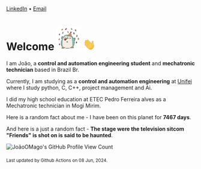 [LinkedIn](https://www.linkedin.com/in/joão-pedro-gozzoli-b95641301/) &bull;
[Email](joaopedrogozzoli@gmail.com)

# Welcome <img src="happy.gif" height="64px" /> <img src="wave.gif" height="32px" />

I am João, a  **control and automation engineering student** and **mechatronic technician** based in Brazil Br.

Currently, I am studying as a **control and automation engineering** at [Unifei](https://unifei.edu.br) where I study python, C, C++, project management and Ai.

I did my high school education at ETEC Pedro Ferreira alves as a Mechatronic technician in Mogi Mirim.

Here is a random fact about me - I have been on this planet for **7467 days**.

And here is a just a random fact -  **The stage were the television sitcom "Friends" is shot on is said to be haunted**.

![JoãoOMago's GitHub Profile View Count](https://komarev.com/ghpvc/?username=JoaoOMago)

<sub>Last updated by Github Actions on 08 Jun, 2024.</sub>

